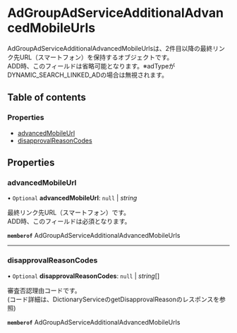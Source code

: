 # AdGroupAdServiceAdditionalAdvancedMobileUrls


<div lang=\"ja\">AdGroupAdServiceAdditionalAdvancedMobileUrlsは、2件目以降の最終リンク先URL（スマートフォン）を保持するオブジェクトです。<br> ADD時、このフィールドは省略可能となります。※adTypeがDYNAMIC_SEARCH_LINKED_ADの場合は無視されます。</div> 

## Table of contents

### Properties

- [advancedMobileUrl](adgroupadserviceadditionaladvancedmobileurls.md#advancedmobileurl)
- [disapprovalReasonCodes](adgroupadserviceadditionaladvancedmobileurls.md#disapprovalreasoncodes)

## Properties

### advancedMobileUrl

• `Optional` **advancedMobileUrl**: ``null`` \| *string*

<div lang=\"ja\">最終リンク先URL（スマートフォン）です。<br> ADD時、このフィールドは必須となります。</div> 

**`memberof`** AdGroupAdServiceAdditionalAdvancedMobileUrls

___

### disapprovalReasonCodes

• `Optional` **disapprovalReasonCodes**: ``null`` \| *string*[]

<div lang=\"ja\">審査否認理由コードです。<br> (コード詳細は、DictionaryServiceのgetDisapprovalReasonのレスポンスを参照)</div> 

**`memberof`** AdGroupAdServiceAdditionalAdvancedMobileUrls
